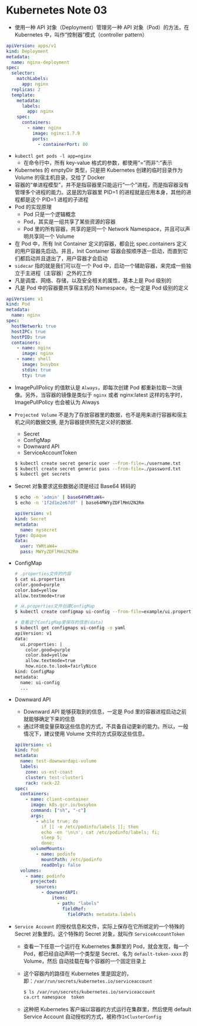 # Kubernetes Note 03


- 使用一种 API 对象（Deployment）管理另一种 API 对象（Pod）的方法，在 Kubernetes 中，叫作“控制器”模式（controller pattern）

```yaml
apiVersion: apps/v1
kind: Deployment
metadata:
  name: nginx-deployment
spec:
  selector:
    matchLabels:
      app: nginx
  replicas: 2
  template:
    metadata:
      labels:
        app: nginx
    spec:
      containers:
        - name: nginx
          image: nginx:1.7.9
          ports:
            - containerPort: 80
```

- `kubectl get pods -l app=nginx`
  - 在命令行中，所有 key-value 格式的参数，都使用“=”而非“:”表示
- Kubernetes 的 emptyDir 类型，只是把 Kubernetes 创建的临时目录作为 Volume 的宿主机目录，交给了 Docker
- 容器的“单进程模型”，并不是指容器里只能运行“一个”进程，而是指容器没有管理多个进程的能力。这是因为容器里 PID=1 的进程就是应用本身，其他的进程都是这个 PID=1 进程的子进程
- Pod 的实现原理
  - Pod 只是一个逻辑概念
  - Pod，其实是一组共享了某些资源的容器
  - Pod 里的所有容器，共享的是同一个 Network Namespace，并且可以声明共享同一个 Volume
- 在 Pod 中，所有 Init Container 定义的容器，都会比 spec.containers 定义的用户容器先启动。并且，Init Container 容器会按顺序逐一启动，而直到它们都启动并且退出了，用户容器才会启动
- `sidecar` 指的就是我们可以在一个 Pod 中，启动一个辅助容器，来完成一些独立于主进程（主容器）之外的工作
- 凡是调度、网络、存储，以及安全相关的属性，基本上是 Pod 级别的
- 凡是 Pod 中的容器要共享宿主机的 Namespace，也一定是 Pod 级别的定义

```yaml
apiVersion: v1
kind: Pod
metadata:
  name: nginx
spec:
  hostNetwork: true
  hostIPC: true
  hostPID: true
  containers:
    - name: nginx
      image: nginx
    - name: shell
      image: busybox
      stdin: true
      tty: true
```

- ImagePullPolicy 的值默认是 `Always`，即每次创建 Pod 都重新拉取一次镜像。另外，当容器的镜像是类似于 `nginx` 或者 nginx:latest 这样的名字时，ImagePullPolicy 也会被认为 Always

- `Projected Volume` 不是为了存放容器里的数据，也不是用来进行容器和宿主机之间的数据交换, 是为容器提供预先定义好的数据.

  - Secret
  - ConfigMap
  - Downward API
  - ServiceAccountToken

  ```bash
  $ kubectl create secret generic user --from-file=./username.txt
  $ kubectl create secret generic pass --from-file=./password.txt
  $ kubectl get secrets
  ```

- Secret 对象要求这些数据必须是经过 Base64 转码的

  ```bash
  $ echo -n 'admin' | base64YWRtaW4=
  $ echo -n '1f2d1e2e67df' | base64MWYyZDFlMmU2N2Rm
  ```

  ```yaml
  apiVersion: v1
  kind: Secret
  metadata:
    name: mysecret
  type: Opaque
  data:
    user: YWRtaW4=
    pass: MWYyZDFlMmU2N2Rm
  ```

- ConfigMap

  ```bash
  # .properties文件的内容
  $ cat ui.properties
  color.good=purple
  color.bad=yellow
  allow.textmode=true

  # 从.properties文件创建ConfigMap
  $ kubectl create configmap ui-config --from-file=example/ui.properties

  # 查看这个ConfigMap里保存的信息(data)
  $ kubectl get configmaps ui-config -o yaml
  apiVersion: v1
  data:
    ui.properties: |
      color.good=purple
      color.bad=yellow
      allow.textmode=true
      how.nice.to.look=fairlyNice
  kind: ConfigMap
  metadata:
    name: ui-config
    ...
  ```

- Downward API

  - Downward API 能够获取到的信息，一定是 Pod 里的容器进程启动之前就能够确定下来的信息
  - 通过环境变量获取这些信息的方式，不具备自动更新的能力。所以，一般情况下，建议使用 Volume 文件的方式获取这些信息。

  ```yaml
  apiVersion: v1
  kind: Pod
  metadata:
    name: test-downwardapi-volume
    labels:
      zone: us-est-coast
      cluster: test-cluster1
      rack: rack-22
  spec:
    containers:
      - name: client-container
        image: k8s.gcr.io/busybox
        command: ["sh", "-c"]
        args:
          - while true; do
            if [[ -e /etc/podinfo/labels ]]; then
            echo -en '\n\n'; cat /etc/podinfo/labels; fi;
            sleep 5;
            done;
        volumeMounts:
          - name: podinfo
            mountPath: /etc/podinfo
            readOnly: false
    volumes:
      - name: podinfo
        projected:
          sources:
            - downwardAPI:
                items:
                  - path: "labels"
                    fieldRef:
                      fieldPath: metadata.labels
  ```

- `Service Account` 的授权信息和文件，实际上保存在它所绑定的一个特殊的 Secret 对象里的。这个特殊的 Secret 对象，就叫作 `ServiceAccountToken`

  - 查看一下任意一个运行在 Kubernetes 集群里的 Pod，就会发现，每一个 Pod，都已经自动声明一个类型是 Secret、名为 `default-token-xxxx` 的 Volume，然后 自动挂载在每个容器的一个固定目录上

  - 这个容器内的路径在 Kubernetes 里是固定的，即：`/var/run/secrets/kubernetes.io/serviceaccount`

    ```bash
    $ ls /var/run/secrets/kubernetes.io/serviceaccount
    ca.crt namespace  token
    ```

  - 这种把 Kubernetes 客户端以容器的方式运行在集群里，然后使用 default Service Account 自动授权的方式，被称作`InClusterConfig`


